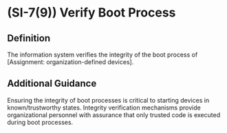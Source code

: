 
# (SI-7(9)) Verify Boot Process

## Definition

The information system verifies the integrity of the boot process of [Assignment: organization-defined devices].

## Additional Guidance

Ensuring the integrity of boot processes is critical to starting devices in known/trustworthy states. Integrity verification mechanisms provide organizational personnel with assurance that only trusted code is executed during boot processes.
